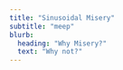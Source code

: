 ```yaml
---
title: "Sinusoidal Misery"
subtitle: "meep"
blurb:
  heading: "Why Misery?"
  text: "Why not?"
---
```

